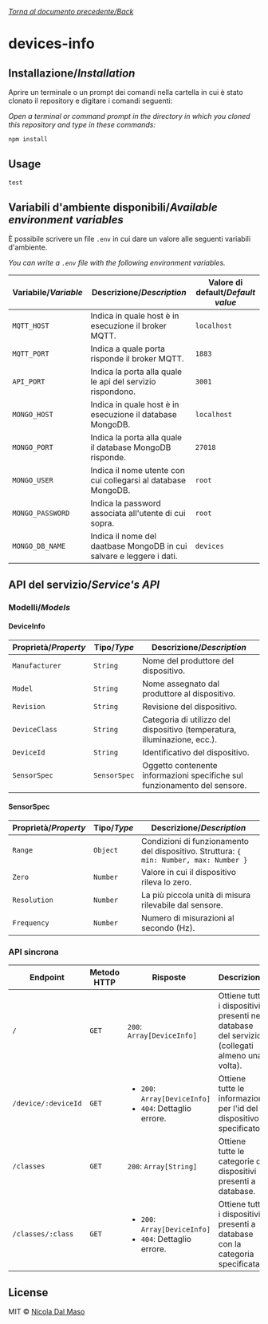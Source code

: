 [_Torna al documento precedente/Back_](https://github.com/niktekusho/IoTDashboard/)

# devices-info

## Installazione/_Installation_

Aprire un terminale o un prompt dei comandi nella cartella in cui è stato clonato il repository e digitare i comandi seguenti:

_Open a terminal or command prompt in the directory in which you cloned this repository and type in these commands:_

```sh
npm install
```

## Usage

```js
test
```

## Variabili d'ambiente disponibili/_Available environment variables_

È possibile scrivere un file `.env` in cui dare un valore alle seguenti variabili d'ambiente.

_You can write a `.env` file with the following environment variables._

| Variabile/_Variable_ | Descrizione/_Description_                                            | Valore di default/_Default value_ |
| -------------------- | -------------------------------------------------------------------- | --------------------------------- |
| `MQTT_HOST`          | Indica in quale host è in esecuzione il broker MQTT.                 | `localhost`                       |
| `MQTT_PORT`          | Indica a quale porta risponde il broker MQTT.                        | `1883`                            |
| `API_PORT`           | Indica la porta alla quale le api del servizio rispondono.           | `3001`                            |
| `MONGO_HOST`         | Indica in quale host è in esecuzione il database MongoDB.            | `localhost`                       |
| `MONGO_PORT`         | Indica la porta alla quale il database MongoDB risponde.             | `27018`                           |
| `MONGO_USER`         | Indica il nome utente con cui collegarsi al database MongoDB.        | `root`                            |
| `MONGO_PASSWORD`     | Indica la password associata all'utente di cui sopra.                | `root`                            |
| `MONGO_DB_NAME`      | Indica il nome del daatbase MongoDB in cui salvare e leggere i dati. | `devices`                         |


## API del servizio/_Service's API_

### Modelli/_Models_

#### DeviceInfo

| Proprietà/_Property_ | Tipo/_Type_  | Descrizione/_Description_                                                 |
| -------------------- | ------------ | ------------------------------------------------------------------------- |
| `Manufacturer`       | `String`     | Nome del produttore del dispositivo.                                      |
| `Model`              | `String`     | Nome assegnato dal produttore al dispositivo.                             |
| `Revision`           | `String`     | Revisione del dispositivo.                                                |
| `DeviceClass`        | `String`     | Categoria di utilizzo del dispositivo (temperatura, illuminazione, ecc.). |
| `DeviceId`           | `String`     | Identificativo del dispositivo.                                           |
| `SensorSpec`         | `SensorSpec` | Oggetto contenente informazioni specifiche sul funzionamento del sensore. |

#### SensorSpec

| Proprietà/_Property_ | Tipo/_Type_ | Descrizione/_Description_                                                              |
| -------------------- | ----------- | -------------------------------------------------------------------------------------- |
| `Range`              | `Object`    | Condizioni di funzionamento del dispositivo. Struttura: `{ min: Number, max: Number }` |
| `Zero`               | `Number`    | Valore in cui il dispositivo rileva lo zero.                                           |
| `Resolution`         | `Number`    | La più piccola unità di misura rilevabile dal sensore.                                 |
| `Frequency`          | `Number`    | Numero di misurazioni al secondo (Hz).                                                 |

### API sincrona

| Endpoint            | Metodo HTTP | Risposte                                                                      | Descrizione                                                                                  |
|---------------------|-------------|-------------------------------------------------------------------------------|----------------------------------------------------------------------------------------------|
| `/`                 | `GET`       | `200`: `Array[DeviceInfo]`                                                    | Ottiene tutti i dispositivi presenti nel database del servizio (collegati almeno una volta). |
| `/device/:deviceId` | `GET`       | <ul><li>`200`: `Array[DeviceInfo]`</li><li>`404`: Dettaglio errore.</li></ul> | Ottiene tutte le informazioni per l'id del dispositivo specificato.                          |
| `/classes`          | `GET`       | `200`: `Array[String]`                                                        | Ottiene tutte le categorie di dispositivi presenti a database.                               |
| `/classes/:class`   | `GET`       | <ul><li>`200`: `Array[DeviceInfo]`</li><li>`404`: Dettaglio errore.</li></ul> | Ottiene tutti i dispositivi presenti a database con la categoria specificata.                |


## License

MIT ©  [Nicola Dal Maso](https://github.com/niktekusho)
